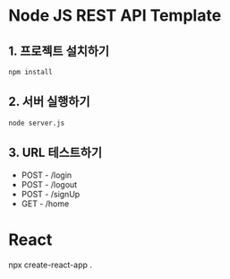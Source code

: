 # Node JS REST API Template

## 1. 프로젝트 설치하기
```
npm install
```

## 2. 서버 실행하기
```
node server.js
```

## 3. URL 테스트하기
- POST - /login
- POST - /logout
- POST - /signUp
- GET - /home

# React
npx create-react-app .


